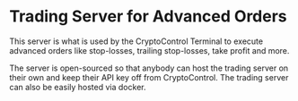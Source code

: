 Trading Server for Advanced Orders
==================================

This server is what is used by the CryptoControl Terminal to execute advanced orders like stop-losses, trailing stop-losses, take profit and more.

The server is open-sourced so that anybody can host the trading server on their own and keep their API key off from CryptoControl. The trading server can also be easily hosted via docker.
